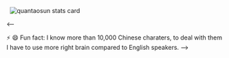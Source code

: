 <p>&nbsp;
<img align="center" src="https://github-readme-stats.vercel.app/api?username=quantaosun&show_icons=false&theme=tokyonight&title_color=6464c8&text_color=6464c8&bg_color=ffffff&hide_border=true" alt="quantaosun stats card" /></p>
   
<--

⚡ 😄  Fun fact: I know more than 10,000 Chinese charaters, to deal with them I have to use more right brain compared to English speakers.
-->
